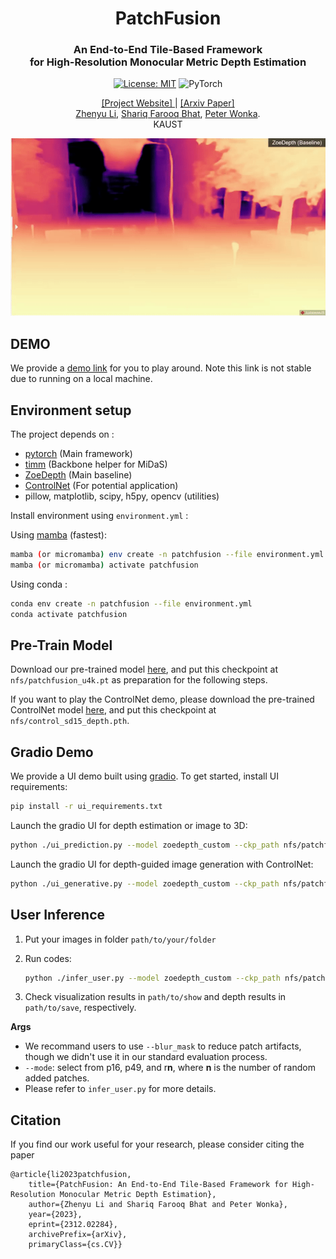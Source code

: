 <div align="center">
<h1>PatchFusion </h1>
<h3>An End-to-End Tile-Based Framework <br> for High-Resolution Monocular Metric Depth Estimation</h3>

[![License: MIT](https://img.shields.io/badge/License-MIT-green.svg)](https://opensource.org/licenses/MIT) ![PyTorch](https://img.shields.io/badge/PyTorch_v1.13.1-EE4C2C?&logo=pytorch&logoColor=white) 

<a href="https://zhyever.github.io/patchfusion/">[Project Website] </a> | <a href="">[Arxiv Paper] </a>
<br><a href="https://zhyever.github.io/">Zhenyu Li</a>, <a href="https://shariqfarooq123.github.io/">Shariq Farooq Bhat</a>, <a href="https://peterwonka.net/">Peter Wonka</a>. 
<br>KAUST

<center>
<img src='examples/showcase_2.gif'>
</center>

</div>

## **DEMO**
We provide a [demo link](https://55510c1c829b28b9e3.gradio.live) for you to play around. Note this link is not stable due to running on a local machine.

## **Environment setup**
The project depends on :
- [pytorch](https://pytorch.org/) (Main framework)
- [timm](https://timm.fast.ai/)  (Backbone helper for MiDaS)
- [ZoeDepth](https://github.com/isl-org/ZoeDepth) (Main baseline)
- [ControlNet](https://github.com/lllyasviel/ControlNet) (For potential application)
- pillow, matplotlib, scipy, h5py, opencv (utilities)

Install environment using `environment.yml` : 

Using [mamba](https://github.com/mamba-org/mamba) (fastest):
```bash
mamba (or micromamba) env create -n patchfusion --file environment.yml
mamba (or micromamba) activate patchfusion
```
Using conda : 

```bash
conda env create -n patchfusion --file environment.yml
conda activate patchfusion
```

## **Pre-Train Model**
Download our pre-trained model [here](https://drive.google.com/file/d/13M_qLOVSANDT1ss59Iebzjj3d0ZeVCi4/view?usp=sharing), and put this checkpoint at ``nfs/patchfusion_u4k.pt`` as preparation for the following steps.

If you want to play the ControlNet demo, please download the pre-trained ControlNet model [here](https://huggingface.co/lllyasviel/ControlNet/blob/main/models/control_sd15_depth.pth), and put this checkpoint at ``nfs/control_sd15_depth.pth``.

## **Gradio Demo**
We provide a UI demo built using [gradio](https://gradio.app/). To get started, install UI requirements:
```bash
pip install -r ui_requirements.txt
```
Launch the gradio UI for depth estimation or image to 3D:
```bash
python ./ui_prediction.py --model zoedepth_custom --ckp_path nfs/patchfusion_u4k.pt --model_cfg_path ./zoedepth/models/zoedepth_custom/configs/config_zoedepth_patchfusion.json
```

Launch the gradio UI for depth-guided image generation with ControlNet:
```bash
python ./ui_generative.py --model zoedepth_custom --ckp_path nfs/patchfusion_u4k.pt --model_cfg_path ./zoedepth/models/zoedepth_custom/configs/config_zoedepth_patchfusion.json
```

## **User Inference**

1. Put your images in folder ``path/to/your/folder``

2. Run codes:
    ```bash
    python ./infer_user.py --model zoedepth_custom --ckp_path nfs/patchfusion_u4k.pt --model_cfg_path ./zoedepth/models/zoedepth_custom/configs/config_zoedepth_patchfusion.json --rgb_dir path/to/your/folder --show --show_path path/to/show --save --save_path path/to/save --mode r128 --boundary 0 --blur_mask
    ```

3. Check visualization results in ``path/to/show`` and depth results in ``path/to/save``, respectively.

**Args**
- We recommand users to use ``--blur_mask`` to reduce patch artifacts, though we didn't use it in our standard evaluation process.
- ``--mode``: select from p16, p49, and r**n**, where **n** is the number of random added patches.
- Please refer to ``infer_user.py`` for more details.

## Citation
If you find our work useful for your research, please consider citing the paper
```
@article{li2023patchfusion,
    title={PatchFusion: An End-to-End Tile-Based Framework for High-Resolution Monocular Metric Depth Estimation}, 
    author={Zhenyu Li and Shariq Farooq Bhat and Peter Wonka},
    year={2023},
    eprint={2312.02284},
    archivePrefix={arXiv},
    primaryClass={cs.CV}}
```